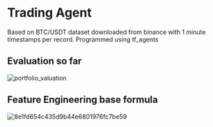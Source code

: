 # Trading Agent 

Based on BTC/USDT dataset downloaded from binance with 1 minute timestamps per record. Programmed using tf_agents

## Evaluation so far
![portfolio_valuation](https://github.com/user-attachments/assets/a0f6d65b-a0f7-40ac-a677-1fe9014cfb76)

## Feature Engineering base formula
![8e1fd654c435d9b44e6801976fc7be59](https://github.com/user-attachments/assets/3233c757-34c6-4317-860b-4c63745b02ef)
